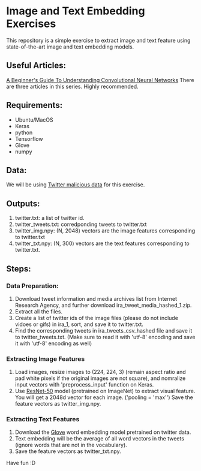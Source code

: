 # Image and Text Embedding Exercises

This repository is a simple exercise to extract image and text feature using state-of-the-art image and text embedding models.

## Useful Articles:
[A Beginner's Guide To Understanding Convolutional Neural Networks](https://adeshpande3.github.io/adeshpande3.github.io/A-Beginner's-Guide-To-Understanding-Convolutional-Neural-Networks/) There are three articles in this series. Highly recommended.

## Requirements:
- Ubuntu/MacOS
- Keras
- python
- Tensorflow
- Glove
- numpy


## Data:
We will be using [Twitter malicious data](https://about.twitter.com/en_us/values/elections-integrity.html#data) for this exercise.

## Outputs:
1. twitter.txt: a list of twitter id.
2. twitter_tweets.txt: corredponding tweets to twitter.txt
2. twitter_img.npy: (N, 2048) vectors are the image features corresponding to twitter.txt
3. twitter_txt.npy: (N, 300) vectors are the text features corresponding to twitter.txt.

## Steps:

### Data Preparation:
1. Download tweet information and media archives list from Internet Research Agency, and further download ira_tweet_media_hashed_1.zip. 
2. Extract all the files.
3. Create a list of twitter ids of the image files (please do not include vidoes or gifs) in ira_1, sort, and save it to twitter.txt.
4. Find the corresponding tweets in ira_tweets_csv_hashed file and save it to twitter_tweets.txt. (Make sure to read it with 'utf-8' encoding and save it with 'utf-8' encoding as well)

### Extracting Image Features
1. Load images, resize images to (224, 224, 3) (remain aspect ratio and pad white pixels if the original images are not square), and nomralize input vectors with 'preprocess_input' function on Keras.
2. Use [ResNet-50](https://keras.io/applications/#resnet50) model (pretrained on ImageNet) to extract visual feature. You will get a 2048d vector for each image. ('pooling = 'max'') Save the feature vectors as twitter_img.npy.

### Extracting Text Features
1. Download the [Glove](https://nlp.stanford.edu/projects/glove/) word embedding model pretrained on twitter data.
2. Text embedding will be the average of all word vectors in the tweets (ignore words that are not in the vocabulary).
3. Save the feature vectors as twitter_txt.npy. 

Have fun :D
